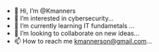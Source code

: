 - 👋 Hi, I’m @Kmanners
- 👀 I’m interested in cybersecurity...
- 🌱 I’m currently learning IT fundametals ...
- 💞️ I’m looking to collaborate on new ideas...
- 📫 How to reach me kmannerson@gmail.com...

<!---
Kmanners/Kmanners is a ✨ special ✨ repository because its `README.md` (this file) appears on your GitHub profile.
You can click the Preview link to take a look at your changes.
--->
